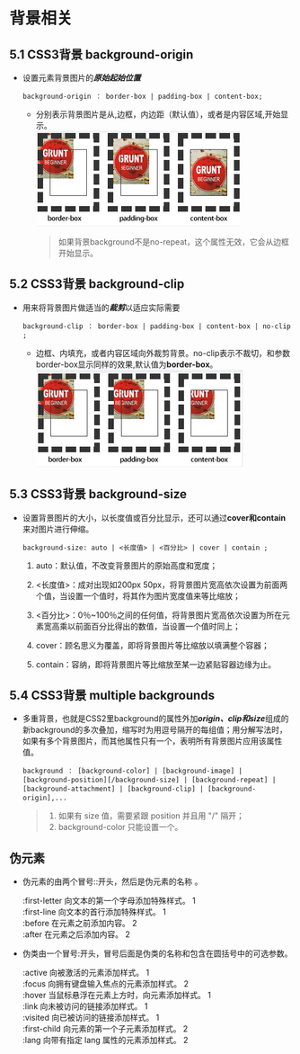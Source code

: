 # 背景相关

## 5.1 CSS3背景 background-origin

- 设置元素背景图片的***原始起始位置***
    ```
    background-origin ： border-box | padding-box | content-box;
    ```
    - 分别表示背景图片是从,边框，内边距（默认值），或者是内容区域,开始显示。  
    ![alt 图标](background-clip.png)
    
       > 如果背景background不是no-repeat，这个属性无效，它会从边框开始显示。

## 5.2 CSS3背景 background-clip

- 用来将背景图片做适当的***裁剪***以适应实际需要
    ```
    background-clip ： border-box | padding-box | content-box | no-clip ;
    ```
    - 边框、内填充，或者内容区域向外裁剪背景。no-clip表示不裁切，和参数border-box显示同样的效果,默认值为**border-box**。  
    ![alt 图标](background-clip2.png)

## 5.3 CSS3背景 background-size

- 设置背景图片的大小，以长度值或百分比显示，还可以通过**cover和contain**来对图片进行伸缩。
    ```
    background-size: auto | <长度值> | <百分比> | cover | contain ;
    ```
    1. auto：默认值，不改变背景图片的原始高度和宽度；
    2. <长度值>：成对出现如200px 50px，将背景图片宽高依次设置为前面两个值，当设置一个值时，将其作为图片宽度值来等比缩放；

    3. <百分比>：0％~100％之间的任何值，将背景图片宽高依次设置为所在元素宽高乘以前面百分比得出的数值，当设置一个值时同上；

    4. cover：顾名思义为覆盖，即将背景图片等比缩放以填满整个容器；

    5. contain：容纳，即将背景图片等比缩放至某一边紧贴容器边缘为止。

## 5.4 CSS3背景 multiple backgrounds

- 多重背景，也就是CSS2里background的属性外加***origin、clip和size***组成的新background的多次叠加，缩写时为用逗号隔开的每组值；用分解写法时，如果有多个背景图片，而其他属性只有一个，表明所有背景图片应用该属性值。
    ```
    background ： [background-color] | [background-image] | [background-position][/background-size] | [background-repeat] | [background-attachment] | [background-clip] | [background-origin],...
    ```
    > 1. 如果有 size 值，需要紧跟 position 并且用 "/" 隔开；
    > 2. background-color 只能设置一个。



## 伪元素
- 伪元素的由两个冒号::开头，然后是伪元素的名称 。


    :first-letter	向文本的第一个字母添加特殊样式。	1  
    :first-line	向文本的首行添加特殊样式。	1  
    :before	在元素之前添加内容。	2  
    :after	在元素之后添加内容。	2  

- 伪类由一个冒号:开头，冒号后面是伪类的名称和包含在圆括号中的可选参数。


    :active	向被激活的元素添加样式。	1  
    :focus	向拥有键盘输入焦点的元素添加样式。	2  
    :hover	当鼠标悬浮在元素上方时，向元素添加样式。	1  
    :link	向未被访问的链接添加样式。	1  
    :visited	向已被访问的链接添加样式。	1  
    :first-child	向元素的第一个子元素添加样式。	2  
    :lang	向带有指定 lang 属性的元素添加样式。	2  



